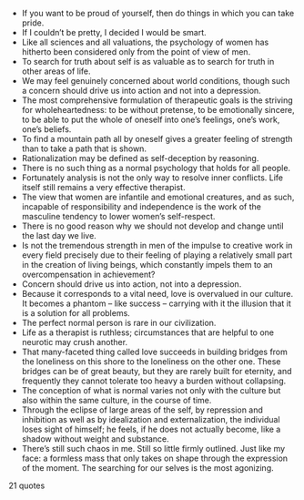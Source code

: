  - If you want to be proud of yourself, then do things in which you can take pride.
 - If I couldn’t be pretty, I decided I would be smart.
 - Like all sciences and all valuations, the psychology of women has hitherto been considered only from the point of view of men.
 - To search for truth about self is as valuable as to search for truth in other areas of life.
 - We may feel genuinely concerned about world conditions, though such a concern should drive us into action and not into a depression.
 - The most comprehensive formulation of therapeutic goals is the striving for wholeheartedness: to be without pretense, to be emotionally sincere, to be able to put the whole of oneself into one’s feelings, one’s work, one’s beliefs.
 - To find a mountain path all by oneself gives a greater feeling of strength than to take a path that is shown.
 - Rationalization may be defined as self-deception by reasoning.
 - There is no such thing as a normal psychology that holds for all people.
 - Fortunately analysis is not the only way to resolve inner conflicts. Life itself still remains a very effective therapist.
 - The view that women are infantile and emotional creatures, and as such, incapable of responsibility and independence is the work of the masculine tendency to lower women’s self-respect.
 - There is no good reason why we should not develop and change until the last day we live.
 - Is not the tremendous strength in men of the impulse to creative work in every field precisely due to their feeling of playing a relatively small part in the creation of living beings, which constantly impels them to an overcompensation in achievement?
 - Concern should drive us into action, not into a depression.
 - Because it corresponds to a vital need, love is overvalued in our culture. It becomes a phantom – like success – carrying with it the illusion that it is a solution for all problems.
 - The perfect normal person is rare in our civilization.
 - Life as a therapist is ruthless; circumstances that are helpful to one neurotic may crush another.
 - That many-faceted thing called love succeeds in building bridges from the loneliness on this shore to the loneliness on the other one. These bridges can be of great beauty, but they are rarely built for eternity, and frequently they cannot tolerate too heavy a burden without collapsing.
 - The conception of what is normal varies not only with the culture but also within the same culture, in the course of time.
 - Through the eclipse of large areas of the self, by repression and inhibition as well as by idealization and externalization, the individual loses sight of himself; he feels, if he does not actually become, like a shadow without weight and substance.
 - There’s still such chaos in me. Still so little firmly outlined. Just like my face: a formless mass that only takes on shape through the expression of the moment. The searching for our selves is the most agonizing.

21 quotes